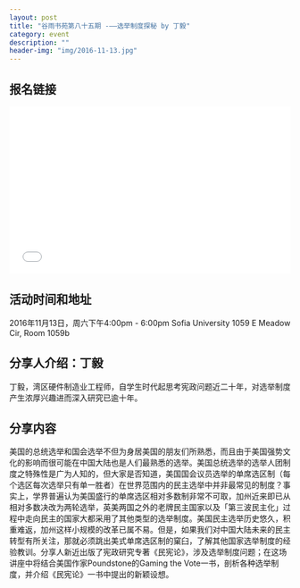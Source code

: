 ```yaml
---
layout: post
title: "谷雨书苑第八十五期 -——选举制度探秘 by 丁毅"
category: event
description: ""
header-img: "img/2016-11-13.jpg"
---
```


## 报名链接
<div style="width:100%; text-align:left;" ><iframe src="//eventbrite.com/tickets-external?eid=29210980830&ref=etckt" frameborder="0" height="300" width="100%" vspace="0" hspace="0" marginheight="5" marginwidth="5" scrolling="auto" allowtransparency="true"></iframe></div>

## 活动时间和地址
2016年11月13日，周六下午4:00pm - 6:00pm
Sofia University 1059 E Meadow Cir, Room 1059b

## 分享人介绍：丁毅
丁毅，湾区硬件制造业工程师，自学生时代起思考宪政问题近二十年，对选举制度产生浓厚兴趣进而深入研究已逾十年。

## 分享内容
美国的总统选举和国会选举不但为身居美国的朋友们所熟悉，而且由于美国强势文化的影响而很可能在中国大陆也是人们最熟悉的选举。美国总统选举的选举人团制度之特殊性是广为人知的，但大家是否知道，美国国会议员选举的单席选区制（每个选区每次选举只有单一胜者）在世界范围内的民主选举中并非最常见的制度？事实上，学界普遍认为美国盛行的单席选区相对多数制非常不可取，加州近来即已从相对多数决改为两轮选举，英美两国之外的老牌民主国家以及「第三波民主化」过程中走向民主的国家大都采用了其他类型的选举制度。美国民主选举历史悠久，积重难返，加州这样小规模的改革已属不易。但是，如果我们对中国大陆未来的民主转型有所关注，那就必须跳出美式单席选区制的窠臼，了解其他国家选举制度的经验教训。分享人新近出版了宪政研究专著《民宪论》，涉及选举制度问题；在这场讲座中将结合美国作家Poundstone的Gaming the Vote一书，剖析各种选举制度，并介绍《民宪论》一书中提出的新颖设想。

